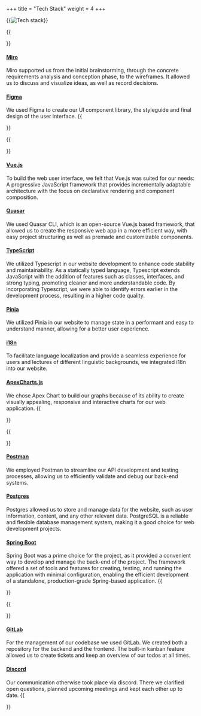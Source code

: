 +++
title = "Tech Stack"
weight = 4
+++

{{<image src="tech-stack.png" alt="Tech stack">}}

{{<section title="Concept & Design">}}

#### [Miro](https://miro.com/)

Miro supported us from the initial brainstorming, through the concrete requirements analysis and conception phase, to the wireframes. It allowed us to discuss and visualize ideas, as well as record decisions.

#### [Figma](https://figma.com)

We used Figma to create our UI component library, the styleguide and final design of the user interface.
{{</section>}}

{{<section title="Frontend">}}

#### [Vue.js](https://vuejs.org/)

To build the web user interface, we felt that Vue.js was suited for our needs: A progressive JavaScript framework that provides incrementally adaptable architecture with the focus on declarative rendering and component composition.

#### [Quasar](https://quasar.dev/)

We used Quasar CLI, which is an open-source Vue.js based framework, that allowed us to create the responsive web app in a more efficient way, with easy project structuring as well as premade and customizable components.

#### [TypeScript](https://www.typescriptlang.org/)

We utilized Typescript in our website development to enhance code stability and maintainability. As a statically typed language, Typescript extends JavaScript with the addition of features such as classes, interfaces, and strong typing, promoting cleaner and more understandable code. By incorporating Typescript, we were able to identify errors earlier in the development process, resulting in a higher code quality.

#### [Pinia](https://pinia.vuejs.org/)

We utilized Pinia in our website to manage state in a performant and easy to understand manner, allowing for a better user experience.

#### [i18n](https://vue-i18n.intlify.dev/)

To facilitate language localization and provide a seamless experience for users and lectures of different linguistic backgrounds, we integrated i18n into our website.

#### [ApexCharts.js](https://apexcharts.com/)

We chose Apex Chart to build our graphs because of its ability to create visually appealing, responsive and interactive charts for our web application.
{{</section>}}

{{<section title="Backend">}}

#### [Postman](https://www.postman.com/)

We employed Postman to streamline our API development and testing processes, allowing us to efficiently validate and debug our back-end systems.

#### [Postgres](https://www.postgresql.org/)

Postgres allowed us to store and manage data for the website, such as user information, content, and any other relevant data. PostgreSQL is a reliable and flexible database management system, making it a good choice for web development projects.

#### [Spring Boot](https://spring.io/projects/spring-boot)

Spring Boot was a prime choice for the project, as it provided a convenient way to develop and manage the back-end of the project. The framework offered a set of tools and features for creating, testing, and running the application with minimal configuration, enabling the efficient development of a standalone, production-grade Spring-based application.
{{</section>}}

{{<section title="Deployment & Communication">}}

#### [GitLab](https://about.gitlab.com/)

For the management of our codebase we used GitLab. We created both a repository for the backend and the frontend. The built-in kanban feature allowed us to create tickets and keep an overview of our todos at all times.

#### [Discord](https://discord.com/)

Our communication otherwise took place via discord. There we clarified open questions, planned upcoming meetings and kept each other up to date.
{{</section>}}
